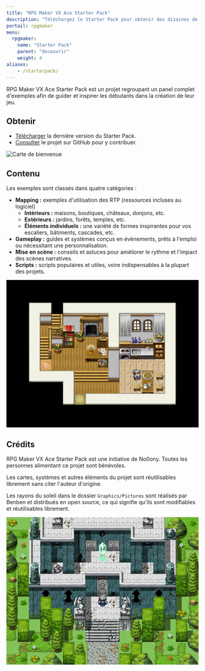 ```yaml
---
title: "RPG Maker VX Ace Starter Pack"
description: "Téléchargez le Starter Pack pour obtenir des dizaines de cartes d'exemple, des systèmes en évènement et des scripts. Faites le plein d'inspiration pour créer un jeu toujours plus inventif !"
portail: rpgmaker
menu:
  rpgmaker:
    name: "Starter Pack"
    parent: "decouvrir"
    weight: 4
aliases:
    - /starterpack/
---
```


RPG Maker VX Ace Starter Pack est un projet regroupant un panel complet d'exemples afin de guider et inspirer les débutants dans la création de leur jeu.

## Obtenir

- [Télécharger](https://rpgmakeralliance.itch.io/starterpack) la dernière version du Starter Pack.
- [Consulter](https://github.com/rpgmakeralliance/rmvxa-starter-pack) le projet sur GitHub pour y contribuer.

![Carte de bienvenue](/images/rpgmaker/starterpack/bienvenue.png)

## Contenu

Les exemples sont classés dans quatre catégories :

- **Mapping :** exemples d'utilisation des RTP (ressources incluses au logiciel)
   - **Intérieurs :** maisons, boutiques, châteaux, donjons, etc.
   - **Extérieurs :** jardins, forêts, temples, etc.
   - **Éléments individuels :** une variété de formes inspirantes pour vos escaliers, bâtiments, cascades, etc.
- **Gameplay :** guides et systèmes conçus en évènements, prêts à l'emploi ou nécessitant une personnalisation.
- **Mise en scène :** conseils et astuces pour améliorer le rythme et l'impact des scènes narratives.
- **Scripts :** scripts populaires et utiles, voire indispensables à la plupart des projets.

![Carte d'intérieur moderne](/images/rpgmaker/starterpack/interieur.png)

## Crédits

RPG Maker VX Ace Starter Pack est une initiative de No0ony. Toutes les personnes alimentant ce projet sont bénévoles.

Les cartes, systèmes et autres éléments du projet sont réutilisables librement sans citer l'auteur d'origine.

Les rayons du soleil dans le dossier `Graphics/Pictures` sont réalisés par Benben et distribués en open source, ce qui signifie qu'ils sont modifiables et réutilisables librement.

![Carte d'entrée de temple](/images/rpgmaker/starterpack/temple.png)
